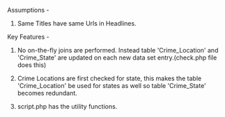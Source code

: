 Assumptions - 

1. Same Titles have same Urls in Headlines.

Key Features -

1. No on-the-fly joins are performed. Instead table 'Crime_Location' and 'Crime_State' are updated on each new data set entry.(check.php file does this)

2. Crime Locations are first checked for state, this makes the table 'Crime_Location' be used for states as well so table 'Crime_State' becomes redundant.

3. script.php has the utility functions.
